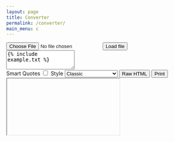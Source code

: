 ```yaml
---
layout: page
title: Converter
permalink: /converter/
main_menu: c
---
```

<div class="full-width">
<div id="converter">
	<div class="flex">
		<div id="sources" class="col">
			<div class="buttons">
				<input type="file" id="fileinput">
				<button id="loadfile">Load file</button>
			</div>
			<textarea id="source" rows="3" placeholder="... drop file here, or start typing" >{% include example.txt %}</textarea>
		</div>
		<div id="renderwrapper">
			<div class="buttons">
				<span id="options">
					<label>Smart Quotes <input id="optionSmartQuotes" type="checkbox" /></label>
				</span>
				<label>Style 
					<select id="themechooser">
						<option value='theme-classic.css'>Classic</option>
						<option value='theme-bbc.css'>BBC</option>
						<option value='theme-book.css'>Book</option>
						<option value='theme-book-compressed.css'>Book (Compressed)</option>
					</select>
					<button id="button-raw">Raw HTML</button>
					<button id="button-print">Print</button>
				</label>
			</div>
			<div id="renderbox" >
				<iframe id="iframe"></iframe>
			</div>
		</div>
	</div>
</div>
</div>
<script src="{{ "/js/quillex.js" | prepend: site.baseurl }}"></script>
<script>
	var source = document.getElementById("source");
	var renderbox = document.getElementById("renderbox");
	var themechooser = document.getElementById("themechooser");
	var themecss = document.getElementById('theme');
	var iframe = document.getElementById('iframe');
	var buttonRaw = document.getElementById('button-raw');
	var buttonPrint = document.getElementById('button-print');
	var options = document.getElementById('options');
	var optionSmartQuote = document.getElementById('optionSmartQuote');
	var buttonloadfile = document.getElementById('loadfile');
	var fileinput = document.getElementById('fileinput');

	function handleDragOver(evt) {
		evt.stopPropagation();
		evt.preventDefault();
		//evt.dataTransfer.dropEffect = 'copy'; // Explicitly show this is a copy.
		evt.target.className = (evt.type == "dragover" ? "hover" : "");
	}

	function handleFileSelect(evt) {
		handleDragOver(evt);

		var files = evt.dataTransfer.files; // FileList object.

		var file = files[0];

		processFile(file);
	}
	
	function handleFile(evt) {
		var file = fileinput.files[0];
		processFile(file);
	}
	
	function processFile(file) {
		var reader = new FileReader();

		// Closure to capture the file information.
		reader.onload = (function(theFile) {
			return function(e) {
			  // Render thumbnail.
			  var area = document.getElementById('source');
			  area.value = e.target.result;
			  quillIt();
			};
		})(file);

		// Read in the image file as a data URL.
		reader.readAsText(file);
	}
  
  function loadTheme() {
  	  var url = "/css/" + themechooser.value;
	  var href = "{{ site.baseurl }}" + url;
	  
	  if (iframe.contentDocument.head.children.length > 0) {
	  	iframe.contentDocument.head.children[0].href = href;
	  } else {
		  var link = iframe.contentDocument.createElement('link');
		  link.rel = "stylesheet";
		  link.href = href;
		  iframe.contentDocument.head.appendChild(link)
	  }

	  //iframe.contentDocument.head.innerHTML = '<link rel="stylesheet" href="{{ site.baseurl }}' + url + '"/>';
	  resizeIframe();
  }
  
  function resizeIframe() {
	var div = iframe.contentWindow.document.body.children[0];
	if (div) {
		iframe.style.height = (div.scrollHeight + 100) + 'px';
	}
  }
  // Setup the dnd listeners
  // var dropZone = document.getElementById('drop-zone');
  // dropZone.addEventListener('dragover', handleDragOver, false);
  // dropZone.addEventListener('dragleave', handleDragOver, false);
  // dropZone.addEventListener('drop', handleFileSelect, false);
  //
  source.addEventListener('dragover', handleDragOver, false);
  source.addEventListener('dragleave', handleDragOver, false);
  source.addEventListener('drop', handleFileSelect, false);
  
  function getOptions() {
	  return {
	  	  smartQuotes: optionSmartQuotes.checked,
		  doubleHyphenToEnDash: true
	  }
  }
  
  
  themechooser.addEventListener('change', loadTheme, false);
  var timeout;
  var quillIt = function() {
	var later = function() {
		timeout = null;
		iframe.contentDocument.body.innerHTML = Quillex.toHTML(source.value, getOptions());
		resizeIframe();
	};
	clearTimeout(timeout);
	timeout = setTimeout(later, 150);
  }
  
  
  buttonRaw.addEventListener('click', function() {
  	window.open('data:text/plain;charset=utf-8,' + encodeURIComponent(iframe.contentDocument.body.innerHTML));
  }, false);
  
  buttonPrint.addEventListener('click', function() {
  	iframe.contentWindow.print();
  }, false);
  
  buttonloadfile.addEventListener('click', function() {
	  fileinput.click();
  }, false);
  
  fileinput.addEventListener('change', handleFile, false);

  source.addEventListener('input', quillIt, false);
  options.addEventListener('click', quillIt, false);
  loadTheme();
  quillIt();
  
  //setInterval(resizeIframe, 1000);
</script>
